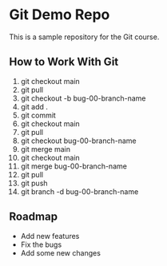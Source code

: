 # Git Demo Repo
This is a sample repository for the Git course.

## How to Work With Git
1. git checkout main
2. git pull
3. git checkout -b bug-00-branch-name
4. git add .
5. git commit
6. git checkout main
7. git pull
8. git checkout bug-00-branch-name
9. git merge main
10. git checkout main
11. git merge bug-00-branch-name
12. git pull 
13. git push
14. git branch -d bug-00-branch-name

## Roadmap
* Add new features
* Fix the bugs
* Add some new changes
